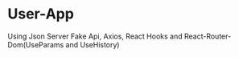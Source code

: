 # User-App

Using Json Server Fake Api, Axios, React Hooks and React-Router-Dom(UseParams and UseHistory)
